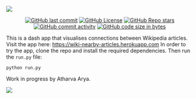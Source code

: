 ![](https://github.com/atharva-2001/wiki-nearby-articles/blob/main/wikinearbyarticles/bin/gifs/logo.png)

<!-- ![](wikinearbyarticles\bin\gifs\logo.png) -->

<p align = "center">
<a href=""><img alt="GitHub last commit" src="https://img.shields.io/github/last-commit/atharva-2001/wiki-nearby-articles?style=for-the-badge"></a> <a href=""><img alt="GitHub License" src="https://img.shields.io/github/license/atharva-2001/wiki-nearby-articles?style=for-the-badge"></a> <a href=""><img alt="GitHub Repo stars" src="https://img.shields.io/github/stars/atharva-2001/wiki-nearby-articles?style=for-the-badge"></a> <a href=""><img alt="GitHub commit activity" src="https://img.shields.io/github/commit-activity/y/atharva-2001/wiki-nearby-articles?style=for-the-badge"></a> <a href=""><img alt="GitHub code size in bytes" src="https://img.shields.io/github/languages/code-size/atharva-2001/wiki-nearby-articles?style=for-the-badge"></a>
</p>

This is a dash app that visualises connections between Wikipedia articles. Visit the app here: 
https://wiki-nearby-articles.herokuapp.com
In order to try the app, clone the repo and install the required dependencies. 
Then run the ```run.py``` file:  
  
  
```python run.py```

Work in progress by Atharva Arya.

![](https://github.com/atharva-2001/wiki-nearby-articles/blob/main/wikinearbyarticles/bin/gifs/Peek%202021-01-22%2019-19.gif)
